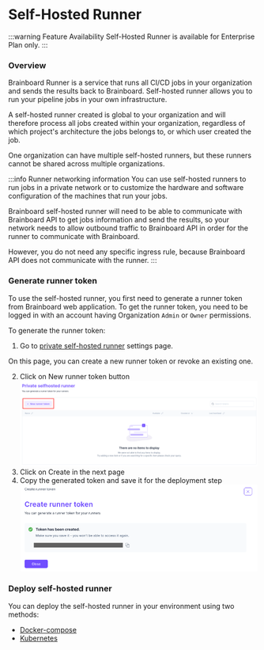 # Self-Hosted Runner

:::warning Feature Availability Self-Hosted Runner is available for Enterprise Plan only. :::

### Overview

Brainboard Runner is a service that runs all CI/CD jobs in your organization and sends the results back to Brainboard. Self-hosted runner allows you to run your pipeline jobs in your own infrastructure.

A self-hosted runner created is global to your organization and will therefore process all jobs created within your organization, regardless of which project's architecture the jobs belongs to, or which user created the job.

One organization can have multiple self-hosted runners, but these runners cannot be shared across multiple organizations.

:::info Runner networking information You can use self-hosted runners to run jobs in a private network or to customize the hardware and software configuration of the machines that run your jobs.

Brainboard self-hosted runner will need to be able to communicate with Brainboard API to get jobs information and send the results, so your network needs to allow outbound traffic to Brainboard API in order for the runner to communicate with Brainboard.

However, you do not need any specific ingress rule, because Brainboard API does not communicate with the runner. :::

### Generate runner token

To use the self-hosted runner, you first need to generate a runner token from Brainboard web application. To get the runner token, you need to be logged in with an account having Organization `Admin` or `Owner` permissions.

To generate the runner token:

1. Go to [private self-hosted runner](https://app.brainboard.co/settings/runner-tokens) settings page.

On this page, you can create a new runner token or revoke an existing one.

2. Click on New runner token button ![New runner token](../.gitbook/assets/new-runner-token.png)
3. Click on Create in the next page
4. Copy the generated token and save it for the deployment step ![Runner Token Creation](../.gitbook/assets/runner-token-creation.png)

### Deploy self-hosted runner

You can deploy the self-hosted runner in your environment using two methods:

* [Docker-compose](https://gitlab.com/brainboard/brainboard/-/blob/main/ci-cd-engine/runner-docker-compose/README.md)
* [Kubernetes](https://gitlab.com/brainboard/brainboard/-/blob/main/ci-cd-engine/runner-kubernetes/README.md)
